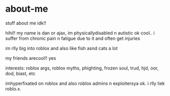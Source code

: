 # about-me
stuff about me idk!!

hihi!! my name is dan or ajax, im physicallydisabled n autistic ok cool.. i suffer from chronic pain n fatigue due to it and often get injuries

im rlly big into roblox and also like fish asnd cats a lot

my friends arecool!! yes

interests: roblox args, roblox myths, phighting, frozen soul, trud, hjd, oor, dod, biast, etc

imhyperfixated on roblox and also roblox admins n exploitersya ok. i rlly liek roblo.x.
